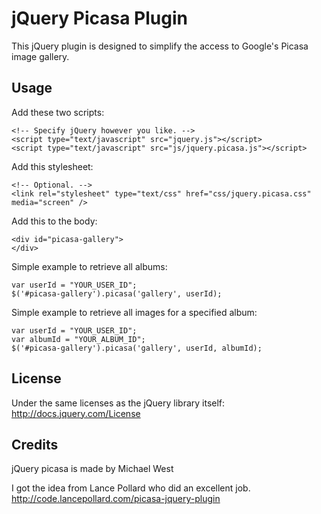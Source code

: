 # jQuery Picasa Plugin

This jQuery plugin is designed to simplify the access to Google's Picasa image 
gallery. 

## Usage

Add these two scripts:

    <!-- Specify jQuery however you like. -->
    <script type="text/javascript" src="jquery.js"></script>
    <script type="text/javascript" src="js/jquery.picasa.js"></script>


Add this stylesheet:

    <!-- Optional. -->
    <link rel="stylesheet" type="text/css" href="css/jquery.picasa.css" media="screen" />

Add this to the body:

    <div id="picasa-gallery">
    </div>

Simple example to retrieve all albums:

    var userId = "YOUR_USER_ID";
    $('#picasa-gallery').picasa('gallery', userId);

Simple example to retrieve all images for a specified album:

    var userId = "YOUR_USER_ID";
    var albumId = "YOUR_ALBUM_ID";
    $('#picasa-gallery').picasa('gallery', userId, albumId);


## License

Under the same licenses as the jQuery library itself: <http://docs.jquery.com/License>

## Credits

jQuery picasa is made by Michael West

I got the idea from Lance Pollard who did an excellent job. <http://code.lancepollard.com/picasa-jquery-plugin>

